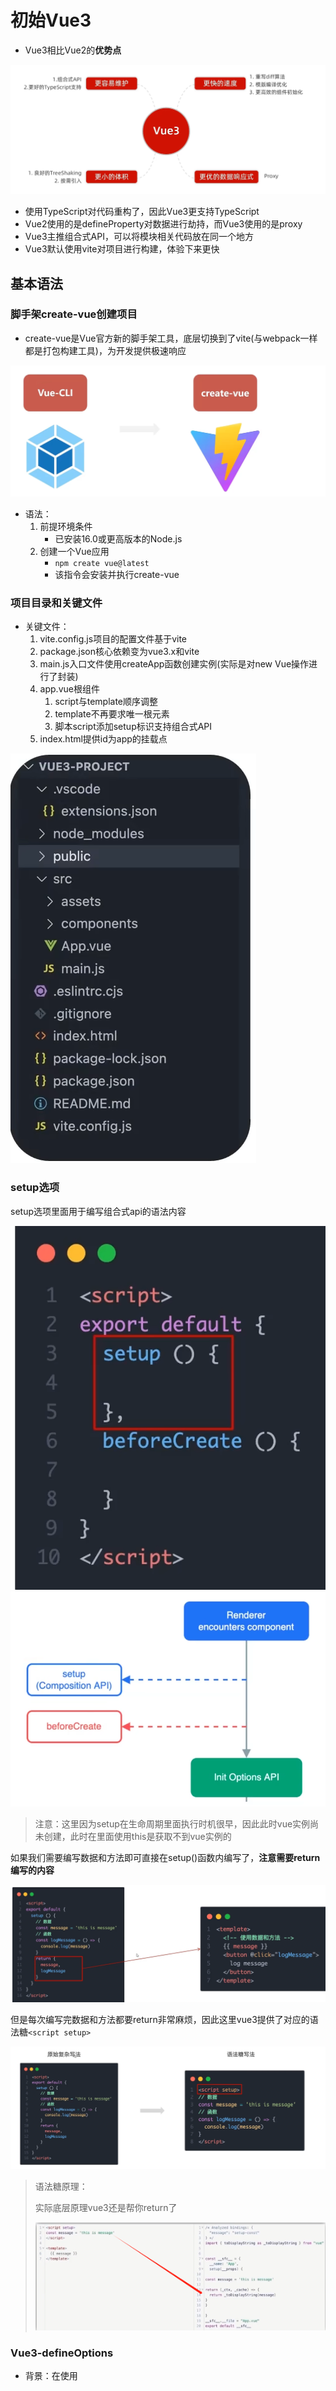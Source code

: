 # 初始Vue3

- Vue3相比Vue2的**优势点**

![69820378940](Vue3学习笔记.assets/1698203789402.png)

- 使用TypeScript对代码重构了，因此Vue3更支持TypeScript
- Vue2使用的是defineProperty对数据进行劫持，而Vue3使用的是proxy
- Vue3主推组合式API，可以将模块相关代码放在同一个地方
- Vue3默认使用vite对项目进行构建，体验下来更快



## 基本语法

### 脚手架create-vue创建项目

- create-vue是Vue官方新的脚手架工具，底层切换到了vite(与webpack一样都是打包构建工具)，为开发提供极速响应

![69820408407](Vue3学习笔记.assets/1698204084075.png)

- 语法：
  1. 前提环境条件
     - 已安装16.0或更高版本的Node.js
  2. 创建一个Vue应用
     - ``npm create vue@latest``
     - 该指令会安装并执行create-vue



### 项目目录和关键文件

- 关键文件：
  1. vite.config.js项目的配置文件基于vite
  2. package.json核心依赖变为vue3.x和vite
  3. main.js入口文件使用createApp函数创建实例(实际是对new Vue操作进行了封装)
  4. app.vue根组件
     1. script与template顺序调整
     2. template不再要求唯一根元素
     3. 脚本script添加setup标识支持组合式API
  5. index.html提供id为app的挂载点

![69821261071](Vue3学习笔记.assets/1698212610711.png)



### setup选项

setup选项里面用于编写组合式api的语法内容

![69821299182](Vue3学习笔记.assets/1698212991820.png)![69821301132](Vue3学习笔记.assets/1698213011327.png)

> 注意：这里因为setup在生命周期里面执行时机很早，因此此时vue实例尚未创建，此时在里面使用this是获取不到vue实例的



如果我们需要编写数据和方法即可直接在setup()函数内编写了，**注意需要return编写的内容**

![69821401326](Vue3学习笔记.assets/1698214013262.png)

但是每次编写完数据和方法都要return非常麻烦，因此这里vue3提供了对应的语法糖``<script setup>``

![69821410849](Vue3学习笔记.assets/1698214108492.png)

> 语法糖原理：
>
> 实际底层原理vue3还是帮你return了
>
> ![69821432559](Vue3学习笔记.assets/1698214325592.png)



### Vue3-defineOptions

- 背景：在使用<script setup>之前我们可以很轻松地就定义props、emits、name等与setup函数平级的属性，但是使用<script setup>之后script的内容就被setup函数充满了，因此难以添加平级属性

![69832440264](Vue3%E5%AD%A6%E4%B9%A0%E7%AC%94%E8%AE%B0.assets/1698324402646.png)

![69832442713](Vue3%E5%AD%A6%E4%B9%A0%E7%AC%94%E8%AE%B0.assets/1698324427130.png)





### reactive与ref函数

* 在vue3中默认数据并不是响应式的，我们需要使用reactive或者是ref函数得到响应式对象数据

1. reactive

- 作用：接受**对象类型数据的参数传入**并返回一个**响应式的对象**
- 核心步骤：![69821682680](Vue3学习笔记.assets/1698216826806.png)
  1. 从vue包中导入reactive函数
  2. 在<script setup>中执行reactive函数传入类型为对象的初始值，并使用变量接收



2. ref
   - 作用：接受**简单类型或者对象类型的数据**传入并返回一个**响应式对象**
   - 核心步骤：![69821771694](Vue3学习笔记.assets/1698217716942.png)
     1. 导入ref函数
     2. 在<script setup>中执行ref函数并传入初始值，使用变量接受ref函数返回值

>实际开发中推荐使用ref函数获取响应式数据
>
>- ref参数类型支持更好但是在script中必须通过.value访问修改，因为ref函数将传入的内容封装为了一个对象
>- ref函数底层实现依赖于reactive(这一点可以在调试中得到，当ref函数参数为简单数据类型时，ref对象.value得到的就是该简单数据类型，而当ref函数参数为对象数据类型时，ref对象.value得到的是一个proxy对象即reactive函数的返回对象类型)



### 模板语法



#### 动态参数

今天在看Vue文档，发现原来在标签的参数名/事件名上也可以动态处理

```js
<!--
注意，参数表达式有一些约束，
参见下面“动态参数值的限制”与“动态参数语法的限制”章节的解释
-->
<a v-bind:[attributeName]="url"> ... </a>

<!-- 简写 -->
<a :[attributeName]="url"> ... </a>
```

这里的 `attributeName` 会作为一个 JavaScript 表达式被动态执行，计算得到的值会被用作最终的参数。举例来说，如果你的组件实例有一个数据属性 `attributeName`，其值为 `"href"`，那么这个绑定就等价于 `v-bind:href`。

相似地，你还可以将一个函数绑定到动态的事件名称上：

```js
<a v-on:[eventName]="doSomething"> ... </a>

<!-- 简写 -->
<a @[eventName]="doSomething"> ... </a>
```

在此示例中，当 `eventName` 的值是 `"focus"` 时，`v-on:[eventName]` 就等价于 `v-on:focus`。

> #### 动态参数值的限制
>
> 动态参数中表达式的值应当是一个字符串，或者是 `null`。特殊值 `null` 意为显式移除该绑定。其他非字符串的值会触发警告。
>
> #### 动态参数语法的限制
>
> 动态参数表达式因为某些字符的缘故有一些语法限制，比如空格和引号，在 HTML attribute 名称中都是不合法的。例如下面的示例：
>
> ```js
> <!-- 这会触发一个编译器警告 -->
> <a :['foo' + bar]="value"> ... </a>
> ```
>
> 如果你需要传入一个复杂的动态参数，我们推荐使用[计算属性](https://cn.vuejs.org/guide/essentials/computed.html)替换复杂的表达式



#### v-bind动态绑定多个值

如下即``field.config``是一个对象，那么对象中的每一个键值对都会传给子组件了

```js
const objectOfAttrs = {
  id: 'container',
  class: 'wrapper'
}
<MyComponent v-bind="objectOfAttrs"><MyComponent/>
// 相当于
<MyComponent v-bind:id="container" v-bind:class="wrapper"><MyComponent/>
```





### 计算属性

与vue2的计算属性概念一致

- 核心语法如下：
  1. 引入computed函数![69823198161](Vue3学习笔记.assets/1698231981617.png)
  2. 调用函数computed，参数为一个回调函数![69823202877](Vue3学习笔记.assets/1698232028771.png)

> 我们在这里定义了一个计算属性 `publishedBooksMessage`。`computed()` 方法期望接收一个 getter 函数，返回值为一个**计算属性 ref**。和其他一般的 ref 类似，你可以通过 `publishedBooksMessage.value` 访问计算结果。计算属性 ref 也会在模板template中自动解包，因此在模板表达式中引用时无需添加 `.value`。

> 计算属性缓存VS方法
>
> 与Vue2一样的，计算属性可以实现的也可以使用方法实现，虽然实现看到的结果一样，但是计算属性优化的点在于**计算属性值会基于其响应式依赖被缓存**。一个计算属性仅会在其响应式依赖更新时才重新计算

#### 可写计算属性

计算属性默认是可读的，某些情况下你也可以对计算属性进行重写

- 核心语法如下：

```javascript
const fullName = computed({
  // getter
  get() {//两个函数也可以简写为箭头函数
    return 计算表达式
  },
  // setter
  set(newValue) {//newValue是修改计算属性值所赋的值
  }
})
```

> 计算属性中不应该有副作用：比如异步请求/修改DOM，这些可以用watch实现
>
> 尽量避免直接修改计算属性的值：计算属性应该是只读的，特殊情况可以配置get set



### 类与样式绑定

#### 绑定HTML class

- 绑定对象

我们可以给 `:class` (`v-bind:class` 的缩写) 传递一个对象来动态切换 class：

```JavaScript
<script>
    import {ref} from 'vue'
    const isActive = ref(true)
	const hasError = ref(false)
</script>    

<div
  class="static"
  :class="{ active: isActive, 'text-danger': hasError }"
></div>
//结果<div class="static active"></div>
```

上面的语法表示 `active` 是否存在取决于数据属性 `isActive` 的[真假值](https://developer.mozilla.org/en-US/docs/Glossary/Truthy)，可以看到:class也可以与原生class共存

此外，也可以将:class的属性值绑定为一个对象

```javascript
<script setup>
  import { ref } from 'vue';
  const classObject = ref({
    active: true,
    'text-danger': false
  })
</script>

<template>
  <div
    class="static"
    :class="classObject"//这里
  >我是div</div>
</template>

<style scoped>
  .active {
    color: green;
  }
  .text-danger {
    color: red;
  }
</style>
```

> 事实上，我们不一定刚好需要渲染的class依赖的data就本身是一个对象，因此更好的做法是==**:class绑定为返回对象的计算属性**==
>
> ```javascript
> const isActive = ref(true)
> const error = ref(null)
>
> const classObject = computed(() => ({
>   active: isActive.value && !error.value,
>   'text-danger': error.value && error.value.type === 'fatal'
> }))
>
> <div :class="classObject"></div>
> ```

- 绑定数组






### watch函数

- 作用：侦听**一个或多个数据**的变化，数据变化时执行回调函数
- 同样拥有两个额外参数：1.immediate(立即执行) 2.deep(深度监听)
- 语法：
  1. 导入watch函数
  2. 执行watch函数传入要监听的响应式数据==(**ref对象**)==和回调函数![69829013413](Vue3学习笔记.assets/1698290134131.png)
  3. 此外还可以监听多个数据![69829018181](Vue3学习笔记.assets/1698290181815.png)

#### immediate与deep

- immediate：在监听器创建时立即触发回调，响应式数据变化后继续执行回调
- deep：当ref(复杂类型)时，监视内部数据的变化(复杂类型即对象)
- 语法：
  - ![69829161153](Vue3学习笔记.assets/1698291611530.png)



#### 精确侦听对象某个属性

- 语法：
- ![69829169930](Vue3学习笔记.assets/1698291699301.png)





#### watch监听器的注意事项

在监听对象的某个属性时，你不能：

```js
const obj = reactive({ count: 0 })
const objWithRef = ref({
	count: 0
})

// 错误，因为 watch() 得到的参数是一个 number
watch(objWithRef.value.count, (count) => {
  console.log(`count is: ${count}`)
})

// 错误，因为 watch() 得到的参数是一个 number
watch(obj.count, (count) => {
  console.log(`count is: ${count}`)
})
```

```js
// 正确做法
watch(() => objWithRef.value.count, (count) => {
  console.log(`count is: ${count}`)
})

watch(() => obj.count, (count) => {
  console.log(`count is: ${count}`)
})
```



如果只是监听一个基本数据类型的响应式变化，你可以

```js
const count = ref(0)

// 别撒撒的
watch(count.value,()=>{})
// 正确做法
watch(count,()=>{})
watch(()=>count.value,()=>{})// 这样也有点撒
```











#### 深层监听器watch

直接给 `watch()` 传入一个响应式对象，会隐式地创建一个深层侦听器——该回调函数在所有嵌套的变更时都会被触发：

```js
const obj = reactive({ count: 0 })

watch(obj, (newValue, oldValue) => {
  // 在嵌套的属性变更时触发
  // 注意：`newValue` 此处和 `oldValue` 是相等的
  // 因为它们是同一个对象！
})

obj.count++
```

相比之下，一个返回响应式对象的 getter 函数，只有在返回不同的对象时（替换整个对象），才会触发回调：

```js
watch(
  () => obj,
  () => {
    // 仅当 state.someObject 被替换时触发
  }
)
// 你也可以给上面这个例子显式地加上 deep 选项，强制转成深层侦听器
```

> 谨慎使用
>
> 深度侦听需要遍历被侦听对象中的所有嵌套的属性，当用于大型数据结构时，开销很大。因此请只在必要时才使用它，并且要留意性能。



#### watch监听器的回调函数的触发时机

默认情况下，侦听器回调会在父组件更新 (如有) **之后**、所属组件的 DOM 更新**之前**被调用。这意味着如果你尝试在侦听器回调中访问所属组件的 DOM，那么 DOM 将处于**更新前**的状态。

解决办法：

如果想在侦听器回调中能访问被 Vue 更新**之后**的所属组件的 DOM，你需要指明 `flush: 'post'` 选项：

```js
watch(source, callback, {
  flush: 'post'
})
```



#### 停止监听器watch

一般情况下，我们都是使用同步语句创建一个watch，这样创建的watch会自动绑定到宿主组件实例上，并且会在宿主组件卸载时自动停止，因此无需关系watch的卸载

但是，如果用异步回调创建一个侦听器，那么它不会绑定到当前组件上，你必须手动停止它，以防内存泄漏

```js
import { watchEffect } from 'vue'

// 它会自动停止
watchEffect(() => {})

// ...这个则不会！
setTimeout(() => {
  watchEffect(() => {})
}, 100)
```

如何停止监听器

```js
const unwatch = watchEffect(() => {})

// ...当该侦听器不再需要时
unwatch()
```



#### watchEffect

watchEffect可以帮助我们简化代码

```js
const todoId = ref(1)
const data = ref(null)

watch(
  todoId,
  async () => {
    const response = await fetch(
      `https://jsonplaceholder.typicode.com/todos/${todoId.value}`
    )
    data.value = await response.json()
  },
  { immediate: true }
)
```

在上述代码中，我们写了两次todoId，这样很烦

我们可以用 [`watchEffect` 函数](https://cn.vuejs.org/api/reactivity-core.html#watcheffect) 来简化上面的代码。`watchEffect()` 允许我们自动跟踪回调的响应式依赖。上面的侦听器可以重写为：

```js
watchEffect(async () => {
  const response = await fetch(
    `https://jsonplaceholder.typicode.com/todos/${todoId.value}`
  )
  data.value = await response.json()
})
// 注意回调是立刻执行的，相当于watch加了immediate
```

在执行期间，它会自动追踪 `todoId.value` 作为依赖，即省略了传递watch的第一个参数

对于这种只有一个依赖项的例子来说，`watchEffect()` 的好处相对较小。但是对于有多个依赖项的侦听器来说，使用 `watchEffect()` 可以消除手动维护依赖列表的负担。此外，如果你需要侦听一个嵌套数据结构中的几个属性，`watchEffect()` 可能会比深度侦听器更有效，因为它将只跟踪回调中被使用到的属性，而不是递归地跟踪所有的属性。





### 组件

#### 组件名格式

Vue 支持将模板中使用 kebab-case 的标签解析为使用 PascalCase 注册的组件。这意味着一个以 `MyComponent` 为名注册的组件，在模板中可以通过 `<MyComponent>` 或 `<my-component>` 引用。

> 推荐使用`<MyComponent>`



#### 事件名细节

Vue官方推荐在父组件中使用`` kebab-case ``的形式来监听

```vue
<!-- MyComponent -->
<button @click="$emit('someEvent')">click me</button>
```

父组件可以通过 `v-on` (缩写为 `@`) 来监听事件：

```vue
<MyComponent @some-event="callback" />
```

> 与原生DOM事件不一样的是，组件触发的事件**没有冒泡机制**，你只能监听直接子组件触发的事件。平级组件或是跨越多层嵌套的组件间通信，应使用一个外部的事件总线，或是使用一个[全局状态管理方案](https://cn.vuejs.org/guide/scaling-up/state-management.html)。





#### 传递prop的细节

如果一个 prop 的名字很长，应使用 **camelCase** 形式，因为它们是合法的 JavaScript 标识符，可以直接在模板的表达式中使用，也可以避免在作为属性 key 名时必须加上引号。

```js
defineProps({
  greetingMessage: String
})
```

```vue
<span>{{ greetingMessage }}</span>
```

虽然理论上你也可以在向子组件传递 props 时使用 camelCase 形式 (使用 [DOM 内模板](https://cn.vuejs.org/guide/essentials/component-basics.html#in-dom-template-parsing-caveats)时例外)，但实际上为了和 HTML attribute 对齐，我们通常会将其写为 **kebab-case** 形式：

```vue
<MyComponent greeting-message="hello" />
```



#### 修改对象/数组类型的props

当对象或数组作为 props 被传入时，虽然子组件无法更改 props 绑定，但仍然**可以**更改对象或数组内部的值。

这是因为 JavaScript 的对象和数组是按**引用传递**，而对 Vue 来说，**禁止**这样的改动，虽然可能生效，但有很大的**性能损耗**，比较得不偿失。





#### prop校验

```js
defineProps({
  // 基础类型检查
  // （给出 `null` 和 `undefined` 值则会跳过任何类型检查）
  propA: Number,
  // 多种可能的类型
  propB: [String, Number],
  // 必传，且为 String 类型
  propC: {
    type: String,
    required: true
  },
  // Number 类型的默认值
  propD: {
    type: Number,
    default: 100
  },
  // 对象类型的默认值
  propE: {
    type: Object,
    // 对象或数组的默认值
    // 必须从一个工厂函数返回。
    // 该函数接收组件所接收到的原始 prop 作为参数。
    default(rawProps) {
      return { message: 'hello' }
    }
  },
  // 自定义类型校验函数
  // 在 3.4+ 中完整的 props 作为第二个参数传入
  propF: {
    validator(value, props) {
      // The value must match one of these strings
      return ['success', 'warning', 'danger'].includes(value)
    }
  },
  // 函数类型的默认值
  propG: {
    type: Function,
    // 不像对象或数组的默认，这不是一个
    // 工厂函数。这会是一个用来作为默认值的函数
    default() {
      return 'Default function'
    }
  }
})
```

> 注意：
>
> - 这里defineProps()宏内的参数**不可以访问**``<script setup>`` 中定义的其他变量，因为在编译时整个表达式都会被移到外部的函数中。
> - 另外，``type``也可以是自定义的类/构造函数，Vue会通过``instanceof``来检查类型是否匹配



#### 事件校验

```vue
<script setup>
const emit = defineEmits({
  // 没有校验
  click: null,

  // 校验 submit 事件
  submit: ({ email, password }) => {
    // 校验确保参数中包含email和password这两个键
    if (email && password) {
      return true
    } else {
      console.warn('Invalid submit event payload!')
      return false
    }
  }
})

function submitForm(email, password) {
  emit('submit', { email, password })
}
</script>
```









### 生命周期

![69829305829](Vue3学习笔记.assets/1698293058294.png)

- 注意：原先的beforeDestory和destoryed被替换为了onBeforeUnmount和onUnmounted，
- 且原先需要写在beforeCreate/created中的内容现在直接写在setup里即可
- 语法：
  1. 导入对应函数![69829333443](Vue3学习笔记.assets/1698293334439.png)
  2. 调用![69829335820](Vue3学习笔记.assets/1698293358204.png)

> 写成函数的调用方式后，可以调用多次，并不会冲突，而是按照顺序依次执行
>
> ![组件生命周期图示](Vue3学习笔记.assets/lifecycle_zh-CN.FtDDVyNA.png)



### 父子通信

#### 双向绑定

##### 组合式API下的父传子

- 基本思想：
  1. 父组件给子组件绑定属性
  2. 子组件内部通过props选项接收
- 注意这里如果需要再script标签内使用父组件传入的参数的话需要接收defineProps的返回值，而在模板里可以直接使用

![69831892786](Vue3学习笔记.assets/1698318927869.png)

上图例子中因为传递的是静态属性因此不用使用v-bind即没有冒号，而如果传递变量才要冒号

> defineProps原理：就是编译阶段的一个标识，实际编译器解析时，遇到后会进行编译转换![69831907124](Vue3学习笔记.assets/1698319071249.png)

##### 组合式API下的子传父

- 基本思想：
  1. 父组件中给子组件标签通过@绑定事件
  2. 子组件中通过emit方法触发时间事件

![69831955595](Vue3学习笔记.assets/1698319555956.png)

与vue2不同的是这里的emit定义的方法都需要使用defineEmits进行声明后再使用，此外这里没有this.$emit的原因也是setup没有this指针的原因





#### provide与inject

有时候我们会有跨层级组件传递的需求，例如爷爷组件向孙子组件传递消息

此时使用provide与inject可以很好地实现

- 语法：
  1. 顶层组件通过provide函数提供数据
  2. 底层组件通过inject函数获取数据

![69832378963](../../%E7%AC%94%E8%AE%B0/MyNotes/Vue3%E5%AD%A6%E4%B9%A0%E7%AC%94%E8%AE%B0.assets/1698323789633.png)

> 如果想实现底层组件修改顶层组件数据，那么可以通过顶层组件传递一个方法给底层组件来实现





### 模板引用

即获取DOM元素/组件对象，在Vue2中我们使用的是ref标识this.$refs获取

在Vue3则不是这样

- 语法：
  1. 使用ref函数生成一个ref对象
  2. 通过ref标识绑定ref对象到标签

![69831989292](Vue3学习笔记.assets/1698319892922.png)

> 需要注意的是获取模板引用的时机==一定要等待组件挂载完毕后==







#### defineExpose

实际上我们有时候会使用ref模板引用去获取组件对象，并且获取组件对象中的属性或方法

此时使用ref获取到组件对象后实际上是无法直接得到组件的属性/方法的

**需要再组件中将想要暴露的属性/方法进行暴露后才可以得到**

![69832102612](Vue3学习笔记.assets/1698321026124.png)



#### v-for中的ref

当在 `v-for` 中使用模板引用时，对应的 ref 中包含的值是一个数组，它将在元素被挂载后包含对应整个列表的所有元素

```vue
<script setup>
import { ref, onMounted } from 'vue'

const list = ref([
  /* ... */
])

const itemRefs = ref([])

onMounted(() => console.log(itemRefs.value))
</script>

<template>
  <ul>
    <li v-for="item in list" ref="itemRefs">
      {{ item }}
    </li>
  </ul>
</template>
```



#### 函数模板引用

ref可以绑定一个函数，会在每次组件更新时都被调用。该函数会收到元素引用作为其第一个参数

需要注意的是ref需要使用v-bind

```html
<input :ref="(el) => { /* 将 el 赋值给一个数据属性或 ref 变量 */ }">
```

注意我们这里需要使用动态的 `:ref` 绑定才能够传入一个函数。当绑定的元素被卸载时，函数也会被调用一次，此时的 `el` 参数会是 `null`。你当然也可以绑定一个组件方法而不是内联函数。



#### 组件与普通html标签的ref

组件上的ref拿到的是组件的实例（如果需要拿到DOM元素还需要结合``$el``），但是普通html标签的ref可以直接拿到DOM元素







### Vue3-defineModel

#### defineModel基本使用

从 Vue 3.4 开始，推荐的实现方式是使用 [`defineModel()`](https://cn.vuejs.org/api/sfc-script-setup.html#definemodel) 宏：

```vue
<!-- Child.vue -->
<script setup>
const model = defineModel()

function update() {
  model.value++
}
</script>

<template>
  <div>parent bound v-model is: {{ model }}</div>
</template>
```

父组件可以用 `v-model` 绑定一个值：

```vue
<!-- Parent.vue -->
<Child v-model="count" />
```

`defineModel()` 返回的值是一个 ref。它可以像其他 ref 一样被访问以及修改，不过它能起到在父组件和当前变量之间的双向绑定的作用：

- 它的 `.value` 和父组件的 `v-model` 的值同步；
- 当它被子组件变更了，会触发父组件绑定的值一起更新。

这意味着你也可以用 `v-model` 把这个 ref 绑定到一个原生 input 元素上，在提供相同的 `v-model` 用法的同时轻松包装原生 input 元素：

```vue
<script setup>
const model = defineModel()
</script>

<template>
  <input v-model="model" />
</template>
```

因为`defineModel` 声明了一个 prop，你可以通过给 `defineModel` 传递选项，来声明底层 prop 的选项：

```js
// 使 v-model 必填
const model = defineModel({ required: true })

// 提供一个默认值
const model = defineModel({ default: 0 })
```

> 底层机制：
>
> `defineModel` 是一个便利宏。编译器将其展开为以下内容：
>
> - 一个名为 `modelValue` 的 prop，本地 ref 的值与其同步；
> - 一个名为 `update:modelValue` 的事件，当本地 ref 的值发生变更时触发。

> 注意：
>
> 子组件使用defineModel设置默认值后，假如父组件在一开始没有为prop提供初始值，那么会导致父子组件不同步的情况
>
> 在下面的示例中，父组件的 `myRef` 是 undefined，而子组件的 `model` 是 1：
>
> ```js
> // 子组件：
> const model = defineModel({ default: 1 })
>
> // 父组件
> const myRef = ref()
> ```
>
> ```vue
> <Child v-model="myRef"></Child>
> ```



#### 多个v-model绑定

在Vue3.4之前，我们如果需要组件之间多个双向绑定的话，需要这么做

```vue
// 父组件为v-model传递一个参数
<MyComponent v-model:title="bookTitle" />
// 相当于
<MyComponent :title="bookTitle" @update:title="event => title = event.target.value"/>

// 子组件
<!-- MyComponent.vue -->
<script setup>
defineProps({
  title: {
    required: true
  }
})
defineEmits(['update:title'])
</script>

<template>
  <input
    type="text"
    :value="title"
    @input="$emit('update:title', $event.target.value)"
  />
</template>
```

但是在使用defineModel的情况下，我们可以这样做

```vue
<!-- MyComponent.vue -->
<script setup>
const title = defineModel('title')
// 如果需要额外的prop选项可以在model名称后面进行传递
const title = defineModel('title', { required: true })
</script>

<template>
  <input type="text" v-model="title" />
</template>
```

因此，多个v-model绑定即可这样做

```vue
// 父组件
<UserName
  v-model:first-name="first"
  v-model:last-name="last"
/>
// 子组件
<script setup>
const firstName = defineModel('firstName')
const lastName = defineModel('lastName')
</script>

<template>
  <input type="text" v-model="firstName" />
  <input type="text" v-model="lastName" />
</template>
```



#### 处理v-model修饰符

我们知道v-model有一些内置的修饰符，例如`.trim`，`.number` 和 `.lazy`

实际上Vue也支持自定义修饰符，在Vue3.4之前，我们这样做

```vue
<script setup>
const props = defineProps({
  modelValue: String,
  modelModifiers: { default: () => ({}) }// 接收所有修饰符
})

const emit = defineEmits(['update:modelValue'])

function emitValue(e) {
  let value = e.target.value
  // 在emit的同时判断修饰符并进行处理
  if (props.modelModifiers.capitalize) {
    value = value.charAt(0).toUpperCase() + value.slice(1)
  }
  emit('update:modelValue', value)
}
</script>

<template>
  <input type="text" :value="modelValue" @input="emitValue" />
</template>
```

在3.4之后，我们这样做

```vue
<script setup>
// 通过像这样解构 defineModel() 的返回值，可以在子组件中访问添加到组件 v-model 的修饰符
// 我们可以给 defineModel() 传入 get 和 set 这两个选项。这两个选项在从模型引用中读取或设置值时会接收到当前的值，并且它们都应该返回一个经过处理的新值
const [model, modifiers] = defineModel({
  set(value) {
    if (modifiers.capitalize) {
      return value.charAt(0).toUpperCase() + value.slice(1)
    }
    return value
  }
})
</script>

<template>
  <input type="text" v-model="model" />
</template>
```

> 带参数的v-model修饰符如下：
>
> ```vue
> <UserName
>   v-model:first-name.capitalize="first"
>   v-model:last-name.uppercase="last"
> />
> ```
>
> ```vue
> <script setup>
> const [firstName, firstNameModifiers] = defineModel('firstName')
> const [lastName, lastNameModifiers] = defineModel('lastName')
>
> console.log(firstNameModifiers) // { capitalize: true }
> console.log(lastNameModifiers) // { uppercase: true}
> </script>
> ```











### 异步组件

在大型项目中，我们可能需要拆分应用为更小的块，并仅在需要时再从服务器加载相关组件。Vue 提供了 [`defineAsyncComponent`](https://cn.vuejs.org/api/general.html#defineasynccomponent) 方法来实现此功能：

```JavaScript
import { defineAsyncComponent } from 'vue'

const AsyncComp = defineAsyncComponent(() => {
  return new Promise((resolve, reject) => {
    // ...从服务器获取组件
    resolve(/* 获取到的组件 */)
  })
})
// ... 像使用其他一般组件一样使用 `AsyncComp`
```

如你所见，`defineAsyncComponent` 方法接收一个返回 Promise 的加载函数。这个 Promise 的 `resolve` 回调方法应该在从服务器获得组件定义时调用。你也可以调用 `reject(reason)` 表明加载失败。

[ES 模块动态导入](https://developer.mozilla.org/en-US/docs/Web/JavaScript/Reference/Operators/import)也会返回一个 Promise，所以多数情况下我们会将它和 `defineAsyncComponent` 搭配使用。类似 Vite 和 Webpack 这样的构建工具也支持此语法 (并且会将它们作为打包时的代码分割点)，因此我们也可以用它来导入 Vue 单文件组件：

```JavaScript
import { defineAsyncComponent } from 'vue'

const AsyncComp = defineAsyncComponent(() =>
  import('./components/MyComponent.vue')
)
```

最后得到的 `AsyncComp` 是一个外层包装过的组件，仅在页面需要它渲染时才会调用加载内部实际组件的函数。它会将接收到的 props 和插槽传给内部组件，所以你可以使用这个异步的包装组件无缝地替换原始组件，同时实现延迟加载。

与普通组件一样，异步组件可以使用 `app.component()` [全局注册](https://cn.vuejs.org/guide/components/registration.html#global-registration)：

```JavaScript
app.component('MyComponent', defineAsyncComponent(() =>
  import('./components/MyComponent.vue')
))
```

也可以直接在父组件中直接定义它们：

```JavaScript
<script setup>
import { defineAsyncComponent } from 'vue'

const AdminPage = defineAsyncComponent(() =>
  import('./components/AdminPageComponent.vue')
)
</script>

<template>
  <AdminPage />
</template>
```

> 异步操作不可避免地会涉及到加载和错误状态，因此 `defineAsyncComponent()` 也支持在高级选项中处理这些状态：
>
> ```javascript
> const AsyncComp = defineAsyncComponent({
>   // 加载函数
>   loader: () => import('./Foo.vue'),
>
>   // 加载异步组件时使用的组件
>   loadingComponent: LoadingComponent,
>   // 展示加载组件前的延迟时间，默认为 200ms
>   delay: 200,
>
>   // 加载失败后展示的组件
>   errorComponent: ErrorComponent,
>   // 如果提供了一个 timeout 时间限制，并超时了
>   // 也会显示这里配置的报错组件，默认值是：Infinity
>   timeout: 3000
> })
> ```
>
> 如果提供了一个加载组件，它将在内部组件加载时先行显示。在加载组件显示之前有一个默认的 200ms 延迟——这是因为在网络状况较好时，加载完成得很快，加载组件和最终组件之间的替换太快可能产生闪烁，反而影响用户感受。
>
> 如果提供了一个报错组件，则它会在加载器函数返回的 Promise 抛错时被渲染。你还可以指定一个超时时间，在请求耗时超过指定时间时也会渲染报错组件。
>
> [如何优雅地使用Vue3的异步组件 - 掘金 (juejin.cn)](https://juejin.cn/post/7108593780638351397)



### 透传Attributes

#### Attributes继承

“透传 attribute”指的是传递给一个组件，却没有被该组件声明为 [props](https://cn.vuejs.org/guide/components/props.html) 或 [emits](https://cn.vuejs.org/guide/components/events.html#defining-custom-events) 的 attribute 或者 `v-on` 事件监听器。最常见的例子就是 `class`、`style` 和 `id`。

当一个组件以单个元素为根作渲染时，透传的 attribute 会自动被添加到根元素上。举例来说，假如我们有一个 `<MyButton>` 组件，它的模板长这样：

```vue
<!-- <MyButton> 的模板 -->
<button>click me</button>
// 假如button本身就有style或class的属性，那么父组件传递的透传参数将会与之合并
例如
<button class="btn">click me</button>
```

一个父组件使用了这个组件，并且传入了 `class`：

```vue
<MyButton class="large" />
```

最后渲染出的 DOM 结果是：

```vue
<button class="large">click me</button>
// 如果button本身就有btn类，那么透传的参数large进行合并
<button class="btn large">click me</button>
```

这里，`<MyButton>` 并没有将 `class` 声明为一个它所接受的 prop，所以 `class` 被视作透传 attribute，自动透传到了 `<MyButton>` 的根元素上



#### v-on监听器继承

同样的规则也适用于 `v-on` 事件监听器

```vue
<MyButton @click="onClick" />
```

`click` 监听器会被添加到 `<MyButton>` 的根元素，即那个原生的 `<button>` 元素之上。**当原生的 `<button>` 被点击，会触发父组件的 `onClick` 方法。同样的，如果原生 `button` 元素自身也通过 `v-on` 绑定了一个事件监听器，则这个监听器和从父组件继承的监听器都会被触发。**



#### 深层组件继承

有些情况下一个组件会在根节点上渲染另一个组件。例如，我们重构一下 `<MyButton>`，让它在根节点上渲染 `<BaseButton>`：

```vue
<!-- <MyButton/> 的模板，只是渲染另一个组件 -->
<BaseButton />
```

**此时 `<MyButton>` 接收的透传 attribute 会直接继续传给 `<BaseButton>`。**

> 注意：
>
> 透传的属性或监听函数，如果在中间组件的defineProps或defineEmits中定义了，那么则这些属性或监听函数不会再继续透传下去（即声明过的 props 和侦听函数被 `中间组件`“消费”了



#### 禁用Attributes继承

如果你**不想要**一个组件自动地继承 attribute，你可以在组件选项中设置 `inheritAttrs: false`。

从 3.3 开始你也可以直接在 `<script setup>` 中使用 [`defineOptions`](https://cn.vuejs.org/api/sfc-script-setup.html#defineoptions)：

```vue
<script setup>
defineOptions({
  inheritAttrs: false
})
// ...setup 逻辑
</script>
```

最常见的需要禁用 attribute 继承的场景就是 attribute 需要应用在根节点以外的其他元素上。通过设置 `inheritAttrs` 选项为 `false`，你可以完全控制透传进来的 attribute 被如何使用。

**这些透传进来的 attribute 可以在模板的表达式中直接用 `$attrs` 访问到（这个`$attrs`包含了除组件所声明的 `props` 和 `emits` 之外的所有其他 attribute，例如 `class`，`style`，`v-on` 监听器等等**）。**

例如：

有时候我们可能为了样式，需要在 `<button>` 元素外包装一层 `<div>`：

```vue
<div class="btn-wrapper">
  <button class="btn">click me</button>
</div>
```

我们想要所有像 `class` 和 `v-on` 监听器这样的透传 attribute 都应用在内部的 `<button>` 上而不是外层的 `<div>` 上。我们可以通过设定 `inheritAttrs: false` 和使用 `v-bind="$attrs"` 来实现：

```vue
<div class="btn-wrapper">
  <button class="btn" v-bind="$attrs">click me</button>
</div>

<script setup>
defineOptions({
  inheritAttrs: false
})
// ...setup 逻辑
</script>
```

小提示：[没有参数的 `v-bind`](https://cn.vuejs.org/guide/essentials/template-syntax.html#dynamically-binding-multiple-attributes) 会将一个对象的所有属性都作为 attribute 应用到目标元素上。

> 注意：
>
> - 和 props 有所不同，透传 attributes 在 JavaScript 中保留了它们原始的大小写，所以像 `foo-bar` 这样的一个 attribute 需要通过 `$attrs['foo-bar']` 来访问。
> - 像 `@click` 这样的一个 `v-on` 事件监听器将在此对象下被暴露为一个函数 `$attrs.onClick`。



#### 多根节点的Attributes继承

前面我们讨论的组件都是单根节点的，而和单根节点组件有所不同，有着多个根节点的组件没有自动 attribute 透传行为。如果 `$attrs` 没有被显式绑定，将会抛出一个运行时警告。

```vue
<CustomLayout id="custom-layout" @click="changeValue" />
```

如果 `<CustomLayout>` 有下面这样的多根节点模板，由于 Vue 不知道要将 attribute 透传到哪里，所以会抛出一个警告。

```vue
<header>...</header>
<main>...</main>
<footer>...</footer>
```

如果 `$attrs` 被显式绑定，则不会有警告：

```vue
<header>...</header>
<main v-bind="$attrs">...</main>
<footer>...</footer>
```



#### 在JavaScript中访问透传Attributes

前面我们已经知道在模板中访问透传的参数使用`$attrs`即可

如果需要，你可以在 `<script setup>` 中使用 `useAttrs()` API 来访问一个组件的所有透传 attribute：

```vue
<script setup>
import { useAttrs } from 'vue'

const attrs = useAttrs()
</script>
```

> 注意这里的attrs并非响应式的，你不能通过侦听器去监听它的变化。如果你需要响应性，可以使用 prop。或者你也可以使用 `onUpdated()` 使得在每次更新时结合最新的 `attrs` 执行副作用。



### 插槽

#### 作用域插槽应用实例

这里我们来看一个 `<FancyList>` 组件的例子。它会渲染一个列表，并同时会封装一些加载远端数据的逻辑、使用数据进行列表渲染、或者是像分页或无限滚动这样更进阶的功能。然而我们希望它能够保留足够的灵活性，将对单个列表元素内容和样式的控制权留给使用它的父组件。我们期望的用法可能是这样的：

```vue
<FancyList :api-url="url" :per-page="10">
  <template #item="{ body, username, likes }">
    <div class="item">
      <p>{{ body }}</p>
      <p>by {{ username }} | {{ likes }} likes</p>
    </div>
  </template>
</FancyList>
```

在 `<FancyList>` 之中，我们可以多次渲染 `<slot>` 并每次都提供不同的数据 (注意我们这里使用了 `v-bind` 来传递插槽的 props)：

```vue
// 子组件
<ul>
  <li v-for="item in items">
    <slot name="item" v-bind="item"></slot>
  </li>
</ul>
```



### 依赖注入

#### Prop逐级透传问题

通常情况下，当我们需要从父组件向子组件传递数据时，会使用 [props](https://cn.vuejs.org/guide/components/props.html)。想象一下这样的结构：有一些多层级嵌套的组件，形成了一颗巨大的组件树，而某个深层的子组件需要一个较远的祖先组件中的部分数据。在这种情况下，如果仅使用 props 则必须将其沿着组件链逐级传递下去，这会非常麻烦：

![Prop 逐级透传的过程图示](https://cn.vuejs.org/assets/prop-drilling.FyV2vFBP.png)

注意，虽然这里的 `<Footer>` 组件可能根本不关心这些 props，但为了使 `<DeepChild>` 能访问到它们，仍然需要定义并向下传递。如果组件链路非常长，可能会影响到更多这条路上的组件。这一问题被称为“prop 逐级透传”，显然是我们希望尽量避免的情况。



#### provide和inject

一个父组件相对于其所有的后代组件，会作为**依赖提供者（provide）**。任何后代的组件树，无论层级有多深，都可以**注入（inject）**由父组件提供给整条链路的依赖。

![Provide/inject 模式](Vue3学习笔记.assets/provide-inject.tIACH1Z-.png)



##### provide

要为组件后代提供数据，需要使用到 [`provide()`](https://cn.vuejs.org/api/composition-api-dependency-injection.html#provide) 函数：

```vue
<script setup>
import { provide } from 'vue'

provide(/* 注入名 */ 'message', /* 值 */ 'hello!')
</script>
```

`provide()` 函数接收两个参数。第一个参数被称为**注入名**，可以是一个**字符串**或是一个 `Symbol`。后代组件会用注入名来查找期望注入的值。一个组件可以多次调用 `provide()`，使用不同的注入名，注入不同的依赖值。

第二个参数是提供的值，值可以是任意类型，包括响应式的状态，比如一个 ref：

```js
import { ref, provide } from 'vue'

const count = ref(0)
provide('key', count)
```

提供的响应式状态使后代组件可以由此和提供者建立响应式的联系。

> 应用层provide
>
> 除了在一个组件中提供依赖，我们还可以在整个应用层面提供依赖：
>
> ```js
> import { createApp } from 'vue'
>
> const app = createApp({})
>
> app.provide(/* 注入名 */ 'message', /* 值 */ 'hello!')
> ```
>
> 在应用级别提供的数据在该应用内的所有组件中都可以注入。这在你编写[插件](https://cn.vuejs.org/guide/reusability/plugins.html)时会特别有用，因为插件一般都不会使用组件形式来提供值。

##### inject

要注入上层组件提供的数据，需使用 [`inject()`](https://cn.vuejs.org/api/composition-api-dependency-injection.html#inject) 函数：

```vue
<script setup>
import { inject } from 'vue'z

const message = inject('message')
</script>
```

如果提供的值是一个 ref，注入进来的会是该 ref 对象，而**不会**自动解包为其内部的值。这使得注入方组件能够通过 ref 对象保持了和供给方的响应性链接。



###### 默认inject

默认情况下，``inject``假设传入的注入名会被某个祖先链上的组件提供，如果该注入名的确没有任何组件提供，则抛出异常

如果在注入一个值时不要求必须有提供者，那么我们应该声明一个默认值，和 props 类似：

```js
// 如果没有祖先组件提供 "message"
// `value` 会是 "这是默认值"
const value = inject('message', '这是默认值')
```

> 在一些场景中，默认值可能需要通过调用一个函数或初始化一个类来取得。为了避免在用不到默认值的情况下进行不必要的计算或产生副作用，我们可以使用工厂函数来创建默认值：
>
> ```js
> const value = inject('key', () => new ExpensiveClass(), true)
> ```
>
> 第三个参数表示默认值应该被当作一个工厂函数。

###### 和响应式数据配合使用

当提供 / 注入响应式的数据时，**建议尽可能将任何对响应式状态的变更都保持在供给方组件中**。这样可以确保所提供状态的声明和变更操作都内聚在同一个组件内，使其更容易维护。

有的时候，我们可能需要在注入方组件中更改数据。在这种情况下，我们推荐在供给方组件内声明并提供一个更改数据的方法函数：

```vue
<!-- 在供给方组件内 -->
<script setup>
import { provide, ref } from 'vue'

const location = ref('North Pole')

function updateLocation() {
  location.value = 'South Pole'
}

provide('location', {
  location,
  updateLocation
})
</script>
```

```vue
<!-- 在注入方组件 -->
<script setup>
import { inject } from 'vue'

const { location, updateLocation } = inject('location')
</script>

<template>
  <button @click="updateLocation">{{ location }}</button>
</template>
```

> 如果你想确保提供的数据不能被注入方的组件更改，你可以使用 [`readonly()`](https://cn.vuejs.org/api/reactivity-core.html#readonly) 来包装提供的值。
>
> ```vue
> <script setup>
> import { ref, provide, readonly } from 'vue'
>
> const count = ref(0)
> provide('read-only-count', readonly(count))
> </script>
> ```



### 逻辑复用

#### 组合式函数

在 Vue 应用的概念中，“组合式函数”(Composables) 是一个利用 Vue 的组合式 API 来封装和复用**有状态逻辑**的函数。

理解"状态"：

- 为了在不同地方格式化时间，我们可能会抽取一个可复用的日期格式化函数。这个函数封装了**无状态的逻辑**，复用无状态逻辑的库有很多，比如你可能已经用过的 [lodash](https://lodash.com/) 或是 [date-fns](https://date-fns.org/)
- 相比之下，有状态逻辑负责管理会随时间而变化的状态。一个简单的例子是跟踪当前鼠标在页面中的位置。

如果我们要直接在组件中使用组合式 API 实现鼠标跟踪功能，它会是这样的：

```vue
<script setup>
import { ref, onMounted, onUnmounted } from 'vue'

const x = ref(0)
const y = ref(0)

function update(event) {
  x.value = event.pageX
  y.value = event.pageY
}

onMounted(() => window.addEventListener('mousemove', update))
onUnmounted(() => window.removeEventListener('mousemove', update))
</script>

<template>Mouse position is at: {{ x }}, {{ y }}</template>
```

但是，如果我们想在多个组件中复用这个相同的逻辑呢？我们可以把这个逻辑以一个组合式函数的形式提取到外部文件中：

```js
// mouse.js
import { ref, onMounted, onUnmounted } from 'vue'

// 按照惯例，组合式函数名以“use”开头
export function useMouse() {
  // 被组合式函数封装和管理的状态
  const x = ref(0)
  const y = ref(0)

  // 组合式函数可以随时更改其状态。
  function update(event) {
    x.value = event.pageX
    y.value = event.pageY
  }

  // 一个组合式函数也可以挂靠在所属组件的生命周期上
  // 来启动和卸载副作用
  onMounted(() => window.addEventListener('mousemove', update))
  onUnmounted(() => window.removeEventListener('mousemove', update))

  // 通过返回值暴露所管理的状态
  return { x, y }
}
```

下面是它在组件中使用的方式：

```vue
<script setup>
import { useMouse } from './mouse.js'

const { x, y } = useMouse()
</script>

<template>Mouse position is at: {{ x }}, {{ y }}</template>
```

> 如你所见，核心逻辑完全一致，我们做的只是把它移到一个外部函数中去，并返回需要暴露的状态。和在组件中一样，你也可以在组合式函数中使用所有的[组合式 API](https://cn.vuejs.org/api/#composition-api)。
>
> 此外，你还可以在一个组合式函数中嵌套多个组合式函数

##### 异步状态示例

`useMouse()` 组合式函数没有接收任何参数，因此让我们再来看一个需要接收一个参数的组合式函数示例。在做异步数据请求时，我们常常需要处理不同的状态：加载中、加载成功和加载失败。

```vue
<script setup>
import { ref } from 'vue'

const data = ref(null)
const error = ref(null)

fetch('...')
  .then((res) => res.json())
  .then((json) => (data.value = json))
  .catch((err) => (error.value = err))
</script>

<template>
  <div v-if="error">Oops! Error encountered: {{ error.message }}</div>
  <div v-else-if="data">
    Data loaded:
    <pre>{{ data }}</pre>
  </div>
  <div v-else>Loading...</div>
</template>
```

如果在每个需要获取数据的组件中都要重复这种模式，那就太繁琐了。让我们把它抽取成一个组合式函数：

```js
// fetch.js
import { ref } from 'vue'

export function useFetch(url) {
  const data = ref(null)
  const error = ref(null)

  fetch(url)
    .then((res) => res.json())
    .then((json) => (data.value = json))
    .catch((err) => (error.value = err))

  return { data, error }
}
```

现在我们在组件里只需要：

```vue
<script setup>
import { useFetch } from './fetch.js'

const { data, error } = useFetch('...')
</script>
```





#### 自定义指令

Vue中允许我们自定义类似v-bind、v-model类似的指令

一个自定义指令由一个包含类似组件生命周期钩子的对象来定义。钩子函数会接收到指令所绑定元素作为其参数。下面是一个自定义指令的例子，当一个 input 元素被 Vue 插入到 DOM 中后，它会被自动聚焦：

```vue
<script setup>
// 在模板中启用 v-focus
const vFocus = {
  mounted: (el) => el.focus()
}
</script>

<template>
  <input v-focus />
</template>
```

在 `<script setup>` 中，任何以 `v` 开头的驼峰式命名的变量都可以被用作一个自定义指令。在上面的例子中，`vFocus` 即可以在模板中以 `v-focus` 的形式使用。

将一个自定义指令全局注册到应用层级也是一种常见的做法：

```js
const app = createApp({})

// 使 v-focus 在所有组件中都可用
app.directive('focus', {
  /* ... */
})
```

> 只有当所需功能只能通过直接的 DOM 操作来实现时，才应该使用自定义指令。其他情况下应该尽可能地使用 `v-bind` 这样的内置指令来声明式地使用模板，这样更高效，也对服务端渲染更友好。



##### 指令钩子

前面我们提到自定义指令由一个包含类似组件生命周期钩子的对象来定义，有如下几种钩子：

```js
const myDirective = {
  // 在绑定元素的 attribute 前
  // 或事件监听器应用前调用
  created(el, binding, vnode, prevVnode) {
    // 下面会介绍各个参数的细节
  },
  // 在元素被插入到 DOM 前调用
  beforeMount(el, binding, vnode, prevVnode) {},
  // 在绑定元素的父组件
  // 及他自己的所有子节点都挂载完成后调用
  mounted(el, binding, vnode, prevVnode) {},
  // 绑定元素的父组件更新前调用
  beforeUpdate(el, binding, vnode, prevVnode) {},
  // 在绑定元素的父组件
  // 及他自己的所有子节点都更新后调用
  updated(el, binding, vnode, prevVnode) {},
  // 绑定元素的父组件卸载前调用
  beforeUnmount(el, binding, vnode, prevVnode) {},
  // 绑定元素的父组件卸载后调用
  unmounted(el, binding, vnode, prevVnode) {}
}
```



##### 钩子参数

指令的钩子会传递以下几种参数：

- `el`：指令绑定到的元素。这可以用于直接操作 DOM。
- `binding`：一个对象，包含以下属性。
  - `value`：传递给指令的值。例如在 `v-my-directive="1 + 1"` 中，值是 `2`。
  - `oldValue`：之前的值，仅在 `beforeUpdate` 和 `updated` 中可用。无论值是否更改，它都可用。
  - `arg`：传递给指令的参数 (如果有的话)。例如在 `v-my-directive:foo` 中，参数是 `"foo"`。
  - `modifiers`：一个包含修饰符的对象 (如果有的话)。例如在 `v-my-directive.foo.bar` 中，修饰符对象是 `{ foo: true, bar: true }`。
  - `instance`：使用该指令的组件实例。
  - `dir`：指令的定义对象。
- `vnode`：代表绑定元素的底层 VNode。
- `prevNode`：代表之前的渲染中指令所绑定元素的 VNode。仅在 `beforeUpdate` 和 `updated` 钩子中可用。

举例来说，像下面这样使用指令：

```vue
<div v-example:foo.bar="baz">
```

`binding` 参数会是一个这样的对象：

```js
{
  arg: 'foo',
  modifiers: { bar: true },
  value: /* `baz` 的值 */,
  oldValue: /* 上一次更新时 `baz` 的值 */
}
```

和内置指令类似，自定义指令的参数也可以是动态的。举例来说：

```vue
<div v-example:[arg]="value"></div>
```

这里指令的参数会基于组件的 `arg` 数据属性响应式地更新。

> Note
>
> 除了 `el` 外，其他参数都是只读的，不要更改它们。若你需要在不同的钩子间共享信息，推荐通过元素的 [dataset](https://developer.mozilla.org/en-US/docs/Web/API/HTMLElement/dataset) attribute 实现。



##### 简化形式

对于自定义指令来说，一个很常见的情况是仅仅需要在 `mounted` 和 `updated` 上实现相同的行为，除此之外并不需要其他钩子。这种情况下我们可以直接用一个函数来定义指令，如下所示：

```vue
<div v-color="color"></div>
```

```js
app.directive('color', (el, binding) => {
  // 这会在 `mounted` 和 `updated` 时都调用
  el.style.color = binding.value
})
```



##### 在组件上的自定义指令

**不推荐**在组件上使用



#### 插件

##### 基本介绍

注意：这里的所谓的"插件"并非我们在vscode中那些可以安装的插件，而是在Vue中的一个**概念**

**插件是一种能够为Vue添加全局功能的工具代码**

下面将介绍插件的具体使用以及应用场景

```js
// main.js/main.ts文件
import { createApp } from 'vue'
import myPlugin from './plugins/myPlugin'

const app = createApp({})

// 一般而言，插件都会编写在一个独立的JS/TS文件中，再导入到main.js/ts文件中使用
app.use(myPlugin, {
  /* 可选的选项 */
})
```

一个插件可以是一个拥有``install()``方法的对象，也可以直接是一个``install``函数。安装函数会接收到安装它的应用实例和传递给``app.use()``的额外选项作为参数：

```js
//myPlugin.js/ts

const myPlugin = {
  install(app, options) {
    // 配置此应用
  }
}
```

插件的主要应用场景如下：

1. 通过 [`app.component()`](https://cn.vuejs.org/api/application.html#app-component) 和 [`app.directive()`](https://cn.vuejs.org/api/application.html#app-directive) 注册一到多个全局组件或自定义指令。
2. 通过 [`app.provide()`](https://cn.vuejs.org/api/application.html#app-provide) 使一个资源[可被注入](https://cn.vuejs.org/guide/components/provide-inject.html)进整个应用。
3. 向 [`app.config.globalProperties`](https://cn.vuejs.org/api/application.html#app-config-globalproperties) 中添加一些全局实例属性或方法
4. 一个可能上述三种都包含了的功能库 (例如 [vue-router](https://github.com/vuejs/vue-router-next))。



##### 例子

这里是一个``i18n``国际化插件的例子

我们希望有一个翻译函数，这个函数接收一个以 `.` 作为分隔符的 `key` 字符串，用来在用户提供的翻译字典中查找对应语言的文本。期望的使用方式如下：

```vue
<h1>{{ $translate('greetings.hello') }}</h1>
```

这个函数应当能够在任意模板中被全局调用。这一点可以通过在插件中将它添加到 `app.config.globalProperties` 上来实现：

```js
// plugins/i18n.js
export default {
  install: (app, options) => {
    // 注入一个全局可用的 $translate() 方法
    app.config.globalProperties.$translate = (key) => {
      // 获取 `options` 对象的深层属性
      // 使用 `key` 作为索引
      return key.split('.').reduce((o, i) => {
        if (o) return o[i]
      }, options)
    }
  }
}
//我们的 $translate 函数会接收一个例如 greetings.hello 的字符串，在用户提供的翻译字典中查找，并返回翻译得到的值。
```

用于查找的翻译字典对象则应当在插件被安装时作为 `app.use()` 的额外参数被传入：

```js
import i18nPlugin from './plugins/i18n'

app.use(i18nPlugin, {
  greetings: {
    hello: 'Bonjour!'
  }
})
```

这样，我们一开始的表达式 `$translate('greetings.hello')` 就会在运行时被替换为 `Bonjour!` 了。



##### 插件中的Provide/Inject

在插件中我们可以使用Provide将接收到的``options``参数提供给整个应用，使得任何组件都可以使用该对象

根据前面的例子

```js
// plugins/i18n.js
export default {
  install: (app, options) => {
    app.provide('i18n', options)
  }
}
```

现在，插件用户就可以在他们的组件中以 `i18n` 为 key 注入并访问插件的选项对象了。

```js
<script setup>
import { inject } from 'vue'

const i18n = inject('i18n')

console.log(i18n.greetings.hello)
</script>
```





## Pinia

### 什么是Pinia

- Pinia是Vue的最新的**状态管理工具**，**是Vuex的替代品**


- 相比Vuex的优点：
  - 提供了更加简单的API(去掉了mutations，只留下state、actions、getters，其中actions可以直接修改state的数据)
  - 提供符合组合式风格的API(和Vue3新语法统一)
  - 去掉了modules的概念，每一个store都是应该独立模块
  - 对typescript友好



### 添加Pinia到Vue项目

实际开发项目时，关于Pinia的配置直接在Vue创建时即可选择Pinia进行添加

如果没有选择也可以按照官方文档进行配置

![69839217875](Vue3学习笔记.assets/1698392178752.png)![69839218454](Vue3学习笔记.assets/1698392184547.png)







### Pinia基本使用

- 定义store仓库
  1. 在src目录新建store目录，之后在该目录store中即可创建自己任意模块的仓库了![69839352567](Vue3学习笔记.assets/1698393525676.png)
  2. 使用defineStore定义仓库( 你可以对 `defineStore()` 的返回值进行任意命名，但最好使用 store 的名字，同时以 `use` 开头且以 `Store` 结尾。(比如 `useUserStore`，`useCartStore`，`useProductStore`), 第一个参数是你的应用中 Store 的唯一 ID。)![69839360330](Vue3学习笔记.assets/1698393603305.png)
  3. 定义仓库内容(函数就是actions即可以直接在里面写异步内容)![69839370327](Vue3学习笔记.assets/1706357754610.png)



- 使用Pinia仓库

1. 在任意组件中导入定义好的仓库(defineStore的返回值是函数)![69839375637](Vue3学习笔记.assets/1698393756377.png)
2. 在模板中随意使用即可![69839380069](Vue3学习笔记.assets/1698393800694.png)




### 变更state的两种方式

**注意**，这里是**在选项式api**的前提下

除了用 `store.count++` 直接改变 store，你还可以调用 `$patch` 方法。它允许你用一个 `state` 的补丁对象在同一时间更改多个属性（这里的store即pinia实例，可以使用this替代）：

```js
store.$patch({
  count: store.count + 1,
  age: 120,
  name: 'DIO',
})
```

但是，这种语法本质上是重新创建变量再执行操作，因此，对于集合操作（例如，向数组中添加、移除一个元素或是做 `splice` 操作）都需要重新创建一个新的集合进行操作，导致变更真的很难实现或者很耗时

但`$patch` 方法也允许接收函数来组合这种难以用补丁对象实现的变更

```js
store.$patch((state) => {
  state.items.push({ name: 'shoes', quantity: 1 })
  state.hasChanged = true
})
```

> 两种变更 store 方法的主要区别是，`$patch()` 允许你将多个变更归入 devtools 的同一个条目中




### storeToRefs

对于一个仓库导入到组件中后，我们经过前面的学习知道可以直接 仓库名.属性/仓库名.方法() 使用到该仓库的内容，那么如果你觉得这样麻烦的话，我们也可以将其中的内容进行解构，这样便不需要使用点了

但是！！！

对于属性而言，我们不能直接这样

![69839998276](Vue3学习笔记.assets/1698399982763.png)

这破坏了响应式，相当于声明了两个变量进行初始化了而已

为了从 store 中提取属性时保持其响应性，你需要使用 `storeToRefs()`。它将为每一个响应式属性创建引用。当你只使用 store 的状态而不调用任何 action 时，它会非常有用。请注意，你可以直接从 store 中解构 action，因为它们也被绑定到 store 上：

```javascript
<script setup>
import { storeToRefs } from 'pinia'
const store = useCounterStore()
// `name` 和 `doubleCount` 是响应式的 ref
// 同时通过插件添加的属性也会被提取为 ref
// 并且会跳过所有的 action 或非响应式 (不是 ref 或 reactive) 的属性
const { name, doubleCount } = storeToRefs(store)
// 作为 action 的 increment 可以直接解构
const { increment } = store
</script>
```

==一句话：方法可以直接解构，属性需要使用storeToRefs()进行解构==





### pinia持久化存储

[参考官网Home | pinia-plugin-persistedstate (prazdevs.github.io)](https://prazdevs.github.io/pinia-plugin-persistedstate/zh/)

==注意：当本地拥有数据时，pinia内的数据会被本地数据覆盖==

- 使用步骤：

  1. 安装对应插件``npm i pinia-plugin-persistedstate``

  2. 将插件添加到 pinia 实例上

     ```javascript
     import { createPinia } from 'pinia'
     import piniaPluginPersistedstate from 'pinia-plugin-persistedstate'

     const pinia = createPinia()
     pinia.use(piniaPluginPersistedstate)
     ```
     3. 在创建store时，传入第三个参数一个对象(**默认整个store的数据都做持久化存储**)![69847139473](Vue3学习笔记.assets/1698471394739.png)

- 当然，我们如果不希望使用pinia的默认配置，也可以自己配置相应的配置项![69847178892](Vue3学习笔记.assets/1698471788929.png)

- 例如：持久化存储的键名可以自定义，只需为persist对象传入以key为键的键值对即可![69847187276](Vue3学习笔记.assets/1698471872768.png)

- 如果不想整个store都被持久化，那么可以传入paths为键的键值对![69847191056](Vue3学习笔记.assets/1698471910564.png)




## 项目

![69847678461](Vue3学习笔记.assets/1698476784612.png)



### pnpm包管理器-创建项目

- pnpm的优势：比同类工具快2倍左右、节省磁盘空间
- 安装方式：``npm install -g pnpm``
- 创建项目：``pnpm create vue``

> 总结目前所学三种包管理器：
>
> ![69847717017](Vue3学习笔记.assets/1698477170175.png)



### ESLint & prettier 配置代码风格

**环境同步：**

1. **安装了插件 ESlint，开启保存自动修复**
2. **禁用了插件 Prettier，并关闭保存自动格式化**

```jsx
// ESlint插件 + Vscode配置 实现自动格式化修复
"editor.codeActionsOnSave": {
    "source.fixAll": true
},
"editor.formatOnSave": false,
```

**配置文件 .eslintrc.cjs**

1. prettier 风格配置 [https://prettier.io](https://prettier.io/docs/en/options.html )
   1. 单引号
   2. 不使用分号
   3. 每行宽度至多80字符
   4. 不加对象|数组最后逗号
   5. 换行符号不限制（win mac 不一致）
2. vue组件名称多单词组成（忽略index.vue）
3. props解构（关闭）

```jsx
  rules: {
    'prettier/prettier': [
      'warn',
      {
        singleQuote: true, // 单引号
        semi: false, // 无分号
        printWidth: 80, // 每行宽度至多80字符
        trailingComma: 'none', // 不加对象|数组最后逗号
        endOfLine: 'auto' // 换行符号不限制（win mac 不一致）
      }
    ],
    'vue/multi-word-component-names': [
      'warn',
      {
        ignores: ['index'] // vue组件名称多单词组成（忽略index.vue）
      }
    ],
    'vue/no-setup-props-destructure': ['off'], // 关闭 props 解构的校验
    // 💡 添加未定义变量错误提示，create-vue@3.6.3 关闭，这里加上是为了支持下一个章节演示。
    'no-undef': 'error'
  }
```



### 基于husky的代码检查工作流

- husky是git的一个hooks(钩子)工具，即husky可以帮助我们在git管理项目的过程中使用钩子，或者说在特定的时间执行特定的代码，最有用的就是在我们进行代码提交之前进行代码检查
- https://typicode.github.io/husky/
- 使用步骤：
  1. 初始化git仓库，执行``git init``
  2. 初始化husky工具配置，执行``pnpm dlx husky-init && pnpm install``
  3. 修改.husky/pre-commit文件

```jsx
pnpm lint//lint是package.json中的eslint全局检查命令
```

**问题：**默认进行的是全量检查，耗时问题，历史问题，我们不可能保证别人的代码也能够完全符合规范！

**解决**：使用暂存区eslint校验(即只对自己写的代码进行校验)

- 步骤：
  1. 安装lint-staged包``pnpm i lint-staged -D``
  2. package.json中配置lint-staged![69848176629](Vue3学习笔记.assets/1698481766293.png)
  3. 修改.husky/pre-commit文件``pnpm lint-staged``





### VueRouter4路由变化

![69849051666](Vue3学习笔记.assets/1698490516666.png)

1. 创建路由实例不再是直接new VueRouter而是被封装成**createRouter函数**
2. 路由模式
   1. **history**模式使用**createWebHistory**()   即地址栏没有#
   2. **hash**模式使用**createWebHashHistory**()  即地址栏带#
   3. 参数是基础路径，默认是/，而这里的``import.meta.env.BASE_URL``指向的是vite.config.js中的base配置项，即设置地址栏的基地址





**在Vue3 CompositionAPI中**

- **获取路由对象 router** 使用``const router = useRouter()``
- **获取路由参数route**使用``const route = useRoute()``





### 按需导入Element Plus

* 使用步骤：
  1. 安装``pnpm add element-plus``
  2. 按照官方文档进行配置按需导入[快速开始 | Element Plus (element-plus.org)](http://element-plus.org/zh-CN/guide/quickstart.html#%E6%8C%89%E9%9C%80%E5%AF%BC%E5%85%A5)
  3. 直接使用组件即可(默认components下的文件也会被自动注册)





### pinia仓库统一管理

- 将main.js中与pinia相关的内容都移动到stores/index.js中

![69849453685](Vue3学习笔记.assets/1698494536858.png)

- 将所有仓库都导出到同一个出口再导出实现仓库的统一导出(可以将所有仓库的use函数都导出到index.js中![70635756974](Vue3学习笔记.assets/1706357569743.png)![69849472033](Vue3学习笔记.assets/1698494720335.png)

![69849473231](Vue3学习笔记.assets/1698494732312.png)





### Element-plus使用

#### 布局相关

- <el-row>标签表示一行，一行分为24份
- <el-col>标签表示一列
  - 属性span代表在一行中，占多少份
  - 属性offset代表在一行中，左侧margin份数
- <el-form>表示整个表单组件
- <el-form-item>表单的一行(一个表单域)
- <el-input>表单元素(输入框)



#### 校验相关

- <el-form> => :model="ruleForm"绑定的整个form的数据对象{xxx,xxx,xxx}
- <el-form> => :rules="rules"  绑定的整个表单的规则对象{xxx,xxx,xxx}
- 表单元素 => v-model="ruleForm.xxx" 给表单元素绑定form的子属性
- <el-item> => prop配置项生效的是哪个校验规则
- 校验规则：
  - 非空校验![69858049108](Vue3学习笔记.assets/1698580491089.png)
  - 长度校验![69858049941](Vue3学习笔记.assets/1698580499416.png)
  - 正则校验![69858051032](Vue3学习笔记.assets/1698580510324.png)
  - 自定义校验：![69858130486](Vue3学习笔记.assets/1698581304867.png)




#### menu组件

- <el-menu>表示整个表单组件
  - :default-active配置默认激活项
  - router表示是否启用 `vue-router` 模式。 启用该模式会在激活导航时以 index 作为 path 进行路由跳转 
- <el-menu-item>表示表单项
  - index属性在router模式下配置的是激活时跳转的路径



